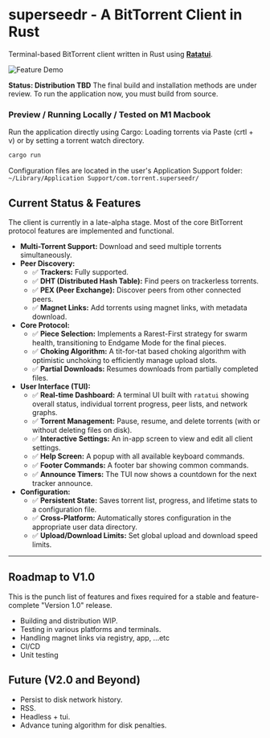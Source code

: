 # superseedr - A BitTorrent Client in Rust

Terminal-based BitTorrent client written in Rust using **[Ratatui](https://ratatui.rs/)**.

![Feature Demo](https://github.com/Jagalite/superseedr-assets/blob/main/superseedr_landing.webp)

**Status: Distribution TBD**
The final build and installation methods are under review. To run the application now, you must build from source.

### Preview / Running Locally / Tested on M1 Macbook
Run the application directly using Cargo:
Loading torrents via Paste (crtl + v) or by setting a torrent watch directory.
```bash
cargo run
```
Configuration files are located in the user's Application Support folder:
`~/Library/Application Support/com.torrent.superseedr/`

## Current Status & Features
The client is currently in a late-alpha stage. Most of the core BitTorrent protocol features are implemented and functional.

-   **Multi-Torrent Support:** Download and seed multiple torrents simultaneously.
-   **Peer Discovery:**
    -   ✅ **Trackers:** Fully supported.
    -   ✅ **DHT (Distributed Hash Table):** Find peers on trackerless torrents.
    -   ✅ **PEX (Peer Exchange):** Discover peers from other connected peers.
    -   ✅ **Magnet Links:** Add torrents using magnet links, with metadata download.
-   **Core Protocol:**
    -   ✅ **Piece Selection:** Implements a Rarest-First strategy for swarm health, transitioning to Endgame Mode for the final pieces.
    -   ✅ **Choking Algorithm:** A tit-for-tat based choking algorithm with optimistic unchoking to efficiently manage upload slots.
    -   ✅ **Partial Downloads:** Resumes downloads from partially completed files.
-   **User Interface (TUI):**
    -   ✅ **Real-time Dashboard:** A terminal UI built with `ratatui` showing overall status, individual torrent progress, peer lists, and network graphs.
    -   ✅ **Torrent Management:** Pause, resume, and delete torrents (with or without deleting files on disk).
    -   ✅ **Interactive Settings:** An in-app screen to view and edit all client settings.
    -   ✅ **Help Screen:** A popup with all available keyboard commands.
    -   ✅ **Footer Commands:** A footer bar showing common commands.
    -   ✅ **Announce Timers:** The TUI now shows a countdown for the next tracker announce.
-   **Configuration:**
    -   ✅ **Persistent State:** Saves torrent list, progress, and lifetime stats to a configuration file.
    -   ✅ **Cross-Platform:** Automatically stores configuration in the appropriate user data directory. 
    -   ✅ **Upload/Download Limits:** Set global upload and download speed limits.

---

## Roadmap to V1.0
This is the punch list of features and fixes required for a stable and feature-complete "Version 1.0" release.
- Building and distribution WIP.
- Testing in various platforms and terminals.
- Handling magnet links via registry, app, ...etc
- CI/CD
- Unit testing

## Future (V2.0 and Beyond)
- Persist to disk network history.
- RSS.
- Headless + tui.
- Advance tuning algorithm for disk penalties.

